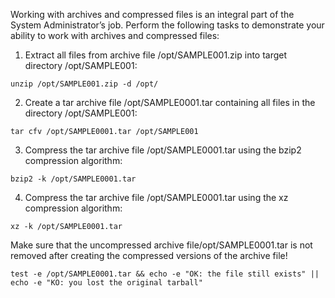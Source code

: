 Working with archives and compressed files is an integral part of the System Administrator’s job.
Perform the following tasks to demonstrate your ability to work with archives and compressed files:

1. Extract all files from archive file ​/opt/SAMPLE001.zip into target directory ​/opt/SAMPLE001:
```
unzip /opt/SAMPLE001.zip -d ​/opt/
```
2. Create a tar archive file ​/opt/SAMPLE0001.tar containing all files in the directory ​/opt/SAMPLE001:
```
tar cfv ​/opt/SAMPLE0001.tar ​/opt/SAMPLE001
```
3. Compress the tar archive file ​/opt/SAMPLE0001.tar using the ​bzip2​ compression algorithm:
```
​bzip2​ -k ​/opt/SAMPLE0001.tar
```
4. Compress the tar archive file ​/opt/SAMPLE0001.tar using the ​xz​ compression algorithm:
```
xz ​-k /opt/SAMPLE0001.tar
```

Make sure that the uncompressed archive file/opt/SAMPLE0001.tar​ is not removed after creating the compressed versions of the archive file!
```
test -e ​/opt/SAMPLE0001.tar && echo -e "OK: the file still exists" || echo -e "KO: you lost the original tarball"
```